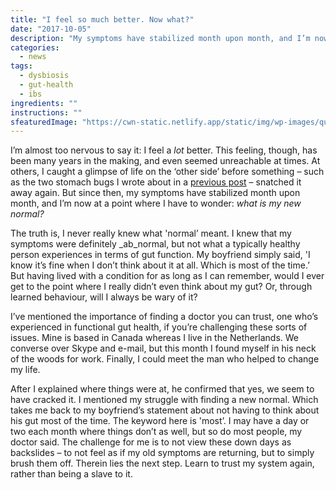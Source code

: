 ```yaml
---
title: "I feel so much better. Now what?"
date: "2017-10-05"
description: "My symptoms have stabilized month upon month, and I’m now at a point where I have to wonder: what is my new normal?"
categories: 
  - news
tags: 
  - dysbiosis
  - gut-health
  - ibs
ingredients: ""
instructions: ""
sfeaturedImage: "https://cwn-static.netlify.app/static/img/wp-images/questionmark-1.jpg"
---
```


I’m almost too nervous to say it: I feel a _lot_ better. This feeling, though, has been many years in the making, and even seemed unreachable at times. At others, I caught a glimpse of life on the ‘other side’ before something – such as the two stomach bugs I wrote about in a [previous post](http://cookingwithnothing.com/why-healing-can-be-harder-than-being-sick/) – snatched it away again. But since then, my symptoms have stabilized month upon month, and I’m now at a point where I have to wonder: _what is my new normal?_

The truth is, I never really knew what 'normal’ meant. I knew that my symptoms were definitely _ab_normal, but not what a typically healthy person experiences in terms of gut function. My boyfriend simply said, 'I know it’s fine when I don’t think about it at all. Which is most of the time.’ But having lived with a condition for as long as I can remember, would I ever get to the point where I really didn’t even think about my gut? Or, through learned behaviour, will I always be wary of it?

I’ve mentioned the importance of finding a doctor you can trust, one who’s experienced in functional gut health, if you’re challenging these sorts of issues. Mine is based in Canada whereas I live in the Netherlands. We converse over Skype and e-mail, but this month I found myself in his neck of the woods for work. Finally, I could meet the man who helped to change my life.

After I explained where things were at, he confirmed that yes, we seem to have cracked it. I mentioned my struggle with finding a new normal. Which takes me back to my boyfriend’s statement about not having to think about his gut most of the time. The keyword here is 'most’. I may have a day or two each month where things don’t as well, but so do most people, my doctor said. The challenge for me is to not view these down days as backslides – to not feel as if my old symptoms are returning, but to simply brush them off. Therein lies the next step. Learn to trust my system again, rather than being a slave to it.
